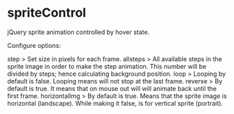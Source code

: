 # spriteControl
jQuery sprite animation controlled by hover state.

Configure options:

step		> Set size in pixels for each frame.
allsteps	> All available steps in the sprite image in order to make the step animation. This number will be divided by steps; hence calculating background position.
loop		> Looping by default is false. Looping means will not stop at the last frame.
reverse		> By default is true. It means that on mouse out will will animate back until the first frame.
horizontalImg > By default is true. Means that the sprite image is horizontal (landscape). While making it false, is for vertical sprite (portrait).

